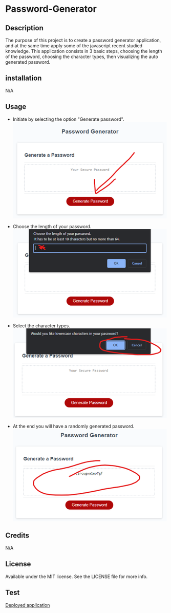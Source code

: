 # Password-Generator

## Description

The purpose of this project is to create a password generator application, and at the same time apply some of the javascript recent studied knowledge.
This application consists in 3 basic steps, choosing the length of the password, choosing the character types, then visualizing the auto generated password.

## installation

N/A

## Usage

- Initiate by selecting the option "Generate password".
  ![Click generate password](./assets/images/first-step.png)

- Choose the length of your password.
  ![Select length](./assets/images/second-step.png)

- Select the character types.
  ![Select character types](./assets/images/third-step.png)

- At the end you will have a randomly generated password.
  ![Get your new password](./assets/images/last-step.png)

## Credits

N/A

## License

Available under the MIT license. See the LICENSE file for more info.

## Test

[Deployed application](https://guilhermederetti.github.io/Password-Generator/)
